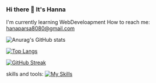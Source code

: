 ### Hi there 👋 It's Hanna
  I'm currently learning WebDeveloapment
  How to reach me: hanaparsa8080@gmail.com   
 

![Anurag's GitHub stats](https://github-readme-stats.vercel.app/api?username=HannaParsa&count_private=true&theme=radical)


[![Top Langs](https://github-readme-stats.vercel.app/api/top-langs/?username=HannaParsa&hide_progress=true&theme=radical)](https://github.com/anuraghazra/github-readme-stats)

[![GitHub Streak](https://streak-stats.demolab.com/?user=HannaParsa&theme=radical)](https://git.io/streak-stats)


skills and tools:
[![My Skills](https://skillicons.dev/icons?i=js,html,css,cs,c,cpp,dotnet,java,linkedin,postman,py,vscode,idea,git,bootstrap,mysql)](https://skillicons.dev)

<!--
**HannaParsa/HannaParsa** is a ✨ _special_ ✨ repository because its `README.md` (this file) appears on your GitHub profile.

*** It's Hanna Parsa and I'm currently learning***


